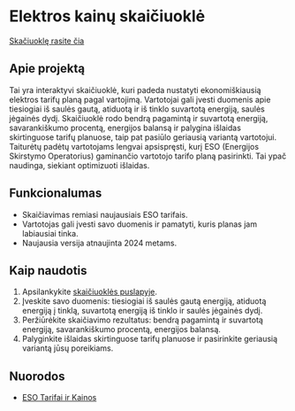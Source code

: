 # Elektros kainų skaičiuoklė

[Skačiuoklę rasite čia](https://recallfx.github.io/elektros-kainu-skaiciuokle/)

## Apie projektą

Tai yra interaktyvi skaičiuoklė, kuri padeda nustatyti ekonomiškiausią elektros tarifų planą pagal vartojimą. Vartotojai gali įvesti duomenis apie tiesiogiai iš saulės gautą, atiduotą ir iš tinklo suvartotą energiją, saulės jėgainės dydį. Skaičiuoklė rodo bendrą pagamintą ir suvartotą energiją, savarankiškumo procentą, energijos balansą ir palygina išlaidas skirtinguose tarifų planuose, taip pat pasiūlo geriausią variantą vartotojui. Taiturėtų padėtų vartotojams lengvai apsispręsti, kurį ESO (Energijos Skirstymo Operatorius) gaminančio vartotojo tarifo planą pasirinkti. Tai ypač naudinga, siekiant optimizuoti išlaidas.

## Funkcionalumas

- Skaičiavimas remiasi naujausiais ESO tarifais.
- Vartotojas gali įvesti savo duomenis ir pamatyti, kuris planas jam labiausiai tinka.
- Naujausia versija atnaujinta 2024 metams.

## Kaip naudotis

1. Apsilankykite [skaičiuoklės puslapyje](https://recallfx.github.io/elektros-kainu-skaiciuokle/).
2. Įveskite savo duomenis: tiesiogiai iš saulės gautą energiją, atiduotą energiją į tinklą, suvartotą energiją iš tinklo ir saulės jėgainės dydį.
3. Peržiūrėkite skaičiavimo rezultatus: bendrą pagamintą ir suvartotą energiją, savarankiškumo procentą, energijos balansą.
4. Palyginkite išlaidas skirtinguose tarifų planuose ir pasirinkite geriausią variantą jūsų poreikiams.

## Nuorodos

- [ESO Tarifai ir Kainos](https://www.eso.lt/lt/namams/elektra/tarifai-kainos-atsiskaitymas-ir-skolos/gaminanciu-vartotoju-kainos.html)

